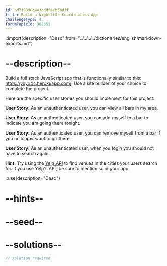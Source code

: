 ```yaml
---
id: bd7158d8c443eddfaeb5bdff
title: Build a Nightlife Coordination App
challengeType: 4
forumTopicId: 302351
---
```


::import{description="Desc" from="../../../../dictionaries/english/markdown-exports.md"}

# --description--

Build a full stack JavaScript app that is functionally similar to this: <https://yoyo44.herokuapp.com/>. Use a site builder of your choice to complete the project.

Here are the specific user stories you should implement for this project:

**User Story:** As an unauthenticated user, you can view all bars in my area.

**User Story:** As an authenticated user, you can add myself to a bar to indicate you am going there tonight.

**User Story:** As an authenticated user, you can remove myself from a bar if you no longer want to go there.

**User Story:** As an unauthenticated user, when you login you should not have to search again.

**Hint:** Try using the [Yelp API](https://www.yelp.com/developers/documentation/v3) to find venues in the cities your users search for. If you use Yelp's API, be sure to mention so in your app.

::use{description="Desc"}

# --hints--


# --seed--

# --solutions--

```js
// solution required
```
